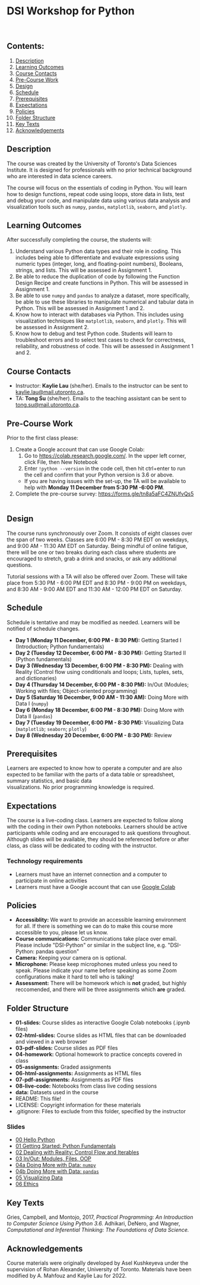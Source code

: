 # DSI Workshop for Python
 
 
## Contents:
1. [Description](https://github.com/kaylielau/dsi-python#description)
2. [Learning Outcomes](https://github.com/kaylielau/dsi-python#learning-outcomes)
3. [Course Contacts](https://github.com/kaylielau/dsi-python#course-contacts)
4. [Pre-Course Work](https://github.com/kaylielau/dsi-python#pre-course-work)
5. [Design](https://github.com/kaylielau/dsi-python#design)
6. [Schedule](https://github.com/kaylielau/dsi-python#schedule)
7. [Prerequisites](https://github.com/kaylielau/dsi-python#prerequisites)
7. [Expectations](https://github.com/kaylielau/dsi-python#expectations)
8. [Policies](https://github.com/kaylielau/dsi-python#policies)
9. [Folder Structure](https://github.com/kaylielau/dsi-python#folder-structure)
10. [Key Texts](https://github.com/kaylielau/dsi-python#key-texts)
11. [Acknowledgements](https://github.com/kaylielau/dsi-python#acknowledgements)
 
## Description
The course was created by the University of Toronto's Data Sciences Institute. It is designed for professionals with no prior technical background who are interested in 
data science careers.
 

The course will focus on the essentials of coding in Python. You will learn how to design functions, repeat code using loops, store data in lists, test and debug your code, 
and manipulate data using various data analysis and visualization tools such as `numpy`, `pandas`, `matplotlib`, `seaborn`, and `plotly`. 
  
## Learning Outcomes
After successfully completing the course, the students will:
1. Understand various Python data types and their role in coding. This includes being able to differentiate and evaluate expressions using numeric types (integer, long, and floating-point numbers), Booleans, strings, and lists. This will be assessed in Assignment 1.
2. Be able to reduce the duplication of code by following the Function Design Recipe and create functions in Python. This will be assessed in Assignment 1.
3. Be able to use `numpy` and `pandas` to analyze a dataset, more specifically, be able to use these libraries to manipulate numerical and tabular data in Python. This will be assessed in Assignment 1 and 2.
4. Know how to interact with databases via Python. This includes using visualization techniques like `matplotlib`, `seaborn`, and `plotly`. This will be assessed in Assignment 2.
5. Know how to debug and test Python code. Students will learn to troubleshoot errors and to select test cases to check for correctness, reliability, and robustness of code. This will be assessed in Assignment 1 and 2.

## Course Contacts
* Instructor: **Kaylie Lau** (she/her). Emails to the instructor can be sent to kaylie.lau@mail.utoronto.ca.
* TA: **Tong Su** (she/her). Emails to the teaching assistant can be sent to tong.su@mail.utoronto.ca.

## Pre-Course Work
Prior to the first class please:
1. Create a Google account that can use Google Colab:
	1. Go to https://colab.research.google.com/. In the upper left corner, click File, then New Notebook
	2. Enter `!python --version` in the code cell, then hit ctrl+enter to run the cell and confirm that your Python version is 3.6 or above.
	* If you are having issues with the set-up, the TA will be available to help with **Monday 11 December from 5:30 PM -6:00 PM**.
2. Complete the pre-course survey: https://forms.gle/tn8a5aFC4ZNUfvQs5
 
## Design
The course runs synchronously over Zoom. It consists of eight classes over the span of two weeks. Classes are 6:00 PM - 8:30 PM EDT on weekdays, and 9:00 AM - 11:30 AM EDT on 
Saturday. Being mindful of online fatigue, there will be one or two breaks during each class where students are encouraged to stretch, grab a drink and snacks, or ask any 
additional questions.
 

Tutorial sessions with a TA will also be offered over Zoom. These will take place from 5:30 PM - 6:00 PM EDT and 8:30 PM - 9:00 PM on weekdays, and 8:30 AM - 9:00 AM EDT and 
11:30 AM - 12:00 PM EDT on Saturday. 
 
## Schedule
Schedule is tentative and may be modified as needed. Learners will be notified of schedule changes.
* **Day 1 (Monday 11 December, 6:00 PM - 8:30 PM):** Getting Started I (Introduction; Python fundamentals)
* **Day 2 (Tuesday 12 December, 6:00 PM - 8:30 PM):** Getting Started II (Python fundamentals)
* **Day 3 (Wednesday 13 December, 6:00 PM - 8:30 PM):** Dealing with Reality (Control flow using conditionals and loops; Lists, tuples, sets, and dictionaries)
* **Day 4 (Thursday 14 December, 6:00 PM - 8:30 PM):** In/Out (Modules; Working with files; Object-oriented programming)
* **Day 5 (Saturday 16 December, 9:00 AM - 11:30 AM):** Doing More with Data I (`numpy`)
* **Day 6 (Monday 18 December, 6:00 PM - 8:30 PM):** Doing More with Data II (`pandas`)
* **Day 7 (Tuesday 19 December, 6:00 PM - 8:30 PM):** Visualizing Data (`matplotlib`; `seaborn`; `plotly`)
* **Day 8 (Wednesday 20 December, 6:00 PM - 8:30 PM):** Review

## Prerequisites
Learners are expected to know how to operate a computer and are also expected to be familiar with the parts of a data table or spreadsheet, summary statistics, and basic data  
visualizations. No prior programming knowledge is required.

## Expectations
The course is a live-coding class. Learners are expected to follow along with the coding in their own Python notebooks. Learners should be active participants while coding and
are encouraged to ask questions throughout. Although slides will be available, they should be referenced before or after class, as class will be dedicated to coding with the 
instructor.
 
### Technology requirements
* Learners must have an internet connection and a computer to participate in online activities
* Learners must have a Google account that can use [Google Colab](https://colab.research.google.com/)
 
## Policies
* **Accessiblity:** We want to provide an accessible learning environment for all. If there is something we can do to make this course more accessible to you, please let us know.
* **Course communications:** Communications take place over email. Please include "DSI-Python" or similar in the subject line, e.g. "DSI-Python: pandas question"
* **Camera:** Keeping your camera on is optional.
* **Microphone:** Please keep microphones muted unless you need to speak. Please indicate your name before speaking as some Zoom configurations make it hard to tell who is talking!
* **Assessment:** There will be homework which is **not** graded, but highly reccomended, and there will be three assignments which **are** graded.
 
## Folder Structure
* **01-slides:** Course slides as interactive Google Colab notebooks (.ipynb files)
* **02-html-slides:** Course slides as HTML files that can be downloaded and viewed in a web browser
* **03-pdf-slides:** Course slides as PDF files
* **04-homework:** Optional homework to practice concepts covered in class
* **05-assignments:** Graded assignments
* **06-html-assignments:** Assignments as HTML files
* **07-pdf-assignments:** Assignments as PDF files
* **08-live-code:** Notebooks from class live coding sessions
* **data:** Datasets used in the course
* README: This file!
* LICENSE: Copyright information for these materials
* .gitignore: Files to exclude from this folder, specified by the instructor

### Slides
* [00 Hello Python]( https://github.com/kaylielau/dsi-python/blob/main/01-slides/00_hello_python.ipynb#/)
* [01 Getting Started: Python Fundamentals]( https://github.com/kaylielau/dsi-python/blob/main/01-slides/01_getting_started_fundamentals.ipynb#/)
* [02 Dealing with Reality: Control Flow and Iterables](https://github.com/kaylielau/dsi-python/blob/main/01-slides/02_reality_control_flow_iterables.ipynb#/)
* [03 In/Out: Modules, Files, OOP]( https://github.com/kaylielau/dsi-python/blob/main/01-slides/03_in_out_modules_files_oop.ipynb#/)
* [04a Doing More with Data: `numpy`](https://github.com/kaylielau/dsi-python/blob/main/01-slides/04a_data_numpy.ipynb#/)
* [04b Doing More with Data: `pandas`](https://github.com/kaylielau/dsi-python/blob/main/01-slides/04b_data_pandas.ipynb#/)
* [05 Visualizing Data](https://github.com/kaylielau/dsi-python/blob/main/01-slides/05_visualization.ipynb#/)
* [06 Ethics](https://github.com/kaylielau/dsi-python/blob/main/01-slides/06_ethics.ipynb#/)

## Key Texts
Gries, Campbell, and Montojo, 2017, _Practical Programming: An Introduction to Computer Science Using Python 3.6._
Adhikari, DeNero, and Wagner, _Computational and Inferential Thinking: The Foundations of Data Science._
 
## Acknowledgements
Course materials were originally developed by Asel Kushkeyeva under the supervision of Rohan Alexander, University of Toronto. Materials have been modified by A. Mahfouz and Kaylie Lau for 2022.
